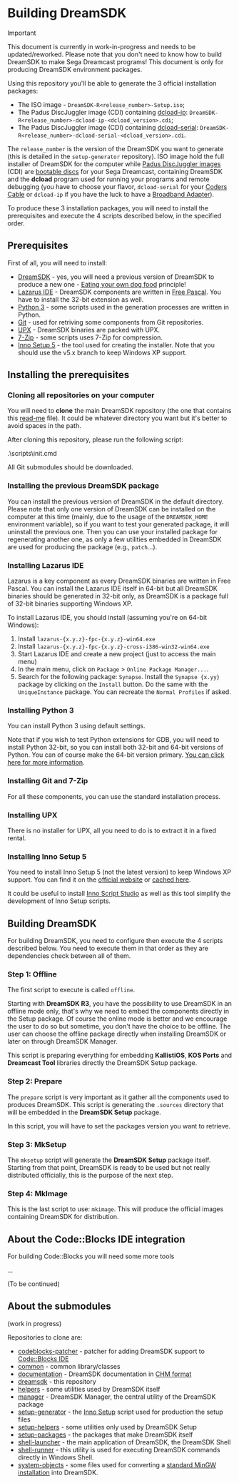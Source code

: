 # Building DreamSDK

> [!IMPORTANT]  
> This document is currently in work-in-progress and needs to be updated/reworked.
> Please note that you don't need to know how to build DreamSDK to make Sega
> Dreamcast programs! This document is only for producing DreamSDK environment
> packages.

Using this repository you'll be able to generate the 3 official installation
packages:

* The ISO image - `DreamSDK-R<release_number>-Setup.iso`;
* The Padus DiscJuggler image (CDI) containing 
[dcload-ip](https://gitlab.com/kallistios/dcload-ip): 
`DreamSDK-R<release_number>-dcload-ip-<dcload_version>.cdi`;
* The Padus DiscJuggler image (CDI) containing 
[dcload-serial](https://gitlab.com/kallistios/dcload-serial): 
`DreamSDK-R<release_number>-dcload-serial-<dcload_version>.cdi`.

The `release_number` is the version of the DreamSDK you want to generate
(this is detailed in the `setup-generator` repository). ISO image hold the
full installer of DreamSDK for the computer while
[Padus DiscJuggler images](https://en.wikipedia.org/wiki/DiscJuggler) (CDI) are
[bootable discs](https://en.wikipedia.org/wiki/MIL-CD) for your Sega Dreamcast,
containing DreamSDK and the **dcload** program used for running your programs
and remote debugging (you have to choose your flavor, `dcload-serial` for your
[Coders Cable](https://dreamcast.wiki/Coder%27s_cable) or `dcload-ip` if you
have the luck to have a [Broadband Adapter](https://segaretro.org/Broadband_Adapter)).

To produce these 3 installation packages, you will need to install the
prerequisites and execute the 4 scripts described below, in the specified order.

## Prerequisites

First of all, you will need to install:

* [DreamSDK](https://dreamsdk.org) - yes, you will need a previous version of 
DreamSDK to produce a new one - [Eating your own dog food](https://en.wikipedia.org/wiki/Eating_your_own_dog_food) 
principle!
* [Lazarus IDE](https://www.lazarus-ide.org/) - DreamSDK components are written 
in [Free Pascal](https://www.freepascal.org/). You have to install the 32-bit 
extension as well.
* [Python 3](https://www.python.org/) - some scripts used in the generation 
processes are written in Python.
* [Git](https://git-scm.com/) - used for retriving some components from Git 
repositories.
* [UPX](https://upx.github.io/) - DreamSDK binaries are packed with UPX.
* [7-Zip](https://www.7-zip.org/) - some scripts uses 7-Zip for compression.
* [Inno Setup 5](https://files.jrsoftware.org/is/5/innosetup-5.6.1-unicode.exe) - 
the tool used for creating the installer. Note that you should use the v5.x 
branch to keep Windows XP support.

## Installing the prerequisites

### Cloning all repositories on your computer

You will need to **clone** the main DreamSDK repository (the one that contains
this [read-me](README.md) file). It could be whatever directory you want but
it's better to avoid spaces in the path.

After cloning this repository, please run the following script: 

.\scripts\init.cmd

All Git submodules should be downloaded.

### Installing the previous DreamSDK package

You can install the previous version of DreamSDK in the default directory.
Please note that only one version of DreamSDK can be installed on the computer
at this time (mainly, due to the usage of the `DREAMSDK_HOME` environment
variable), so if you want to test your generated package, it will uninstall the
previous one. Then you can use your installed package for regenerating another
one, as only a few utilities embedded in DreamSDK are used for producing the
package (e.g., `patch`...).

### Installing Lazarus IDE

Lazarus is a key component as every DreamSDK binaries are written in Free
Pascal. You can install the Lazarus IDE itself in 64-bit but all DreamSDK
binaries should be generated in 32-bit only, as DreamSDK is a package full of
32-bit binaries supporting Windows XP.

To install Lazarus IDE, you should install (assuming you're on 64-bit Windows):

1. Install `lazarus-{x.y.z}-fpc-{x.y.z}-win64.exe`
2. Install `lazarus-{x.y.z}-fpc-{x.y.z}-cross-i386-win32-win64.exe`
3. Start Lazarus IDE and create a new project (just to access the main menu)
4. In the main menu, click on `Package` > `Online Package Manager...`.
5. Search for the following package: `Synapse`. Install the `Synapse {x.yy}` 
package by clicking on the `Install` button. Do the same with the 
`UniqueInstance` package. You can recreate the `Normal Profiles` if asked.

### Installing Python 3

You can install Python 3 using default settings.

Note that if you wish to test Python extensions for GDB, you will need to
install Python 32-bit, so you can install both 32-bit and 64-bit versions of
Python. You can of course make the 64-bit version primary. [You can click here
for more information](https://stackoverflow.com/a/12448411/3726096).

### Installing Git and 7-Zip

For all these components, you can use the standard installation process.

### Installing UPX

There is no installer for UPX, all you need to do is to extract it in a fixed
rental.

### Installing Inno Setup 5

You need to install Inno Setup 5 (not the latest version) to keep Windows XP
support. You can find it on the
[official website](https://files.jrsoftware.org/is/5/innosetup-5.6.1-unicode.exe)
or [cached here](https://github.com/dreamsdk/setup-generator/blob/master/tools/inno-setup/inno-setup.zip).

It could be useful to install
[Inno Script Studio](https://www.kymoto.org/products/inno-script-studio) as well
as this tool simplify the development of Inno Setup scripts.

## Building DreamSDK

For building DreamSDK, you need to configure then execute the 4 scripts
described below. You need to execute them in that order as they are dependencies
check between all of them.

### Step 1: Offline

The first script to execute is called `offline`.

Starting with **DreamSDK R3**, you have the possibility to use DreamSDK in an
offline mode only, that's why we need to embed the components directly in the
Setup package. Of course the online mode is better and we encourage the user to
do so but sometime, you don't have the choice to be offline. The user can choose
the offline package directly when installing DreamSDK or later on through
DreamSDK Manager.

This script is preparing everything for embedding **KallistiOS**, **KOS Ports** and
**Dreamcast Tool** libraries directly the DreamSDK Setup package.

### Step 2: Prepare

The `prepare` script is very important as it gather all the components used to
produces DreamSDK. This script is generating the `.sources` directory that will
be embedded in the **DreamSDK Setup** package.

In this script, you will have to set the packages version you want to retrieve.

### Step 3: MkSetup

The `mksetup` script will generate the **DreamSDK Setup** package itself.
Starting from that point, DreamSDK is ready to be used but not really
distributed officially, this is the purpose of the next step.

### Step 4: MkImage

This is the last script to use: `mkimage`. This will produce the official images
containing DreamSDK for distribution.

## About the Code::Blocks IDE integration

For building Code::Blocks you will need some more tools

...

(To be continued)


## About the submodules

(work in progress)

Repositories to clone are:

* [codeblocks-patcher](https://github.com/dreamsdk/codeblocks-patcher) - 
patcher for adding DreamSDK support to [Code::Blocks IDE](http://codeblocks.org/)
* [common](https://github.com/dreamsdk/common) - 
common library/classes
* [documentation](https://github.com/dreamsdk/documentation) - 
DreamSDK documentation in [CHM format](https://en.wikipedia.org/wiki/Microsoft_Compiled_HTML_Help)
* [dreamsdk](https://github.com/dreamsdk/dreamsdk) - this repository
* [helpers](https://github.com/dreamsdk/helpers) - 
some utilities used by DreamSDK itself
* [manager](https://github.com/dreamsdk/manager) - 
DreamSDK Manager, the central utility of the DreamSDK package
* [setup-generator](https://github.com/dreamsdk/setup-generator) - 
the [Inno Setup](https://jrsoftware.org/isinfo.php) script used for production 
the setup files
* [setup-helpers](https://github.com/dreamsdk/setup-helpers) - 
some utilities only used by DreamSDK Setup
* [setup-packages](https://github.com/dreamsdk/setup-packages) - 
the packages that make DreamSDK itself
* [shell-launcher](https://github.com/dreamsdk/shell-launcher) - 
the main application of DreamSDK, the DreamSDK Shell
* [shell-runner](https://github.com/dreamsdk/shell-runner) - 
this utility is used for executing DreamSDK commands directly in Windows 
Shell.
* [system-objects](https://github.com/dreamsdk/system-objects) - some files used 
for converting a [standard MinGW installation](https://mingw.osdn.io/) into 
DreamSDK.
